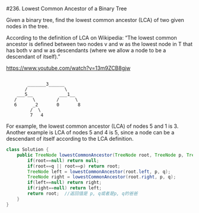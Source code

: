 #236. Lowest Common Ancestor of a Binary Tree

Given a binary tree, find the lowest common ancestor (LCA) of two given nodes in the tree.

According to the definition of LCA on Wikipedia: “The lowest common ancestor is defined between two nodes v and w as the lowest node in T that has both v and w as descendants (where we allow a node to be a descendant of itself).”

https://www.youtube.com/watch?v=13m9ZCB8gjw

```

        _______3______
       /              \
    ___5__          ___1__
   /      \        /      \
   6      _2       0       8
         /  \
         7   4
```

For example, the lowest common ancestor (LCA) of nodes 5 and 1 is 3. Another example is LCA of nodes 5 and 4 is 5, since a node can be a descendant of itself according to the LCA definition.

```java
class Solution {
    public TreeNode lowestCommonAncestor(TreeNode root, TreeNode p, TreeNode q) {
        if(root==null) return null;
        if(root==q || root==p) return root;
        TreeNode left = lowestCommonAncestor(root.left, p, q);
        TreeNode right = lowestCommonAncestor(root.right, p, q);
        if(left==null) return right;
        if(right==null) return left;
        return root;  //返回值是 p, q或者是p, q的爸爸
    }
}
```
